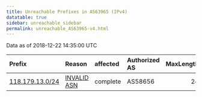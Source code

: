 ```yaml
---
title: Unreachable Prefixes in AS63965 (IPv4)
datatable: true
sidebar: unreachable_sidebar
permalink: unreachable_AS63965-v4.html
---
```


Data as of 2018-12-22 14:35:00 UTC


<div class="datatable-begin"></div>

| Prefix                                                   | Reason                                                                                                 | affected   | Authorized AS   |   MaxLength | Anchor                                       |   unreachable /24s |
|:---------------------------------------------------------|:-------------------------------------------------------------------------------------------------------|:-----------|:----------------|------------:|:---------------------------------------------|-------------------:|
| [118.179.13.0/24](https://stat.ripe.net/118.179.13.0/24) | [INVALID ASN](https://rpki-validator.ripe.net/announcement-preview?asn=AS63965&prefix=118.179.13.0/24) | complete   | AS58656         |          24 | [APNIC](unreachable_APNIC_RPKI_Root-v4.html) |                  1 |

<div class="datatable-end"></div>